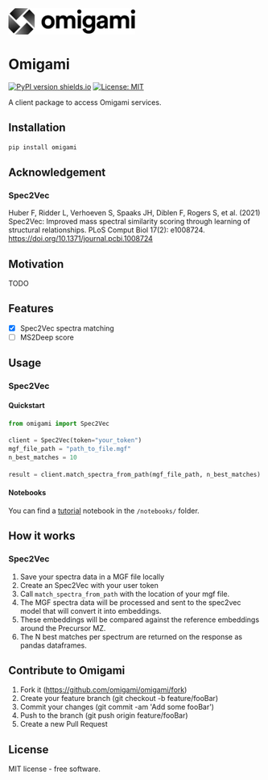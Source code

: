 <img src="./omigami-gradient.png" width="50%">

# Omigami

[![PyPI version shields.io](https://img.shields.io/pypi/v/omigami.svg)](https://pypi.python.org/pypi/omigami) [![License: MIT](https://img.shields.io/badge/License-MIT-yellow.svg)](https://opensource.org/licenses/MIT)

<!-- image:: https://img.shields.io/travis/datarevenue-berlin/omigami.svg :target: https://travis-ci.org/datarevenue-berlin/omigami -->

<!-- image:: https://readthedocs.org/projects/omigami/badge/?version=latest :target: https://omigami.readthedocs.io/en/latest/?badge=latest :alt: Documentation Status -->


A client package to access Omigami services.

## Installation

```sh
pip install omigami
```

## Acknowledgement

### Spec2Vec 
Huber F, Ridder L, Verhoeven S, Spaaks JH, Diblen F, Rogers S, et al. (2021) Spec2Vec: Improved mass spectral similarity scoring through learning of structural relationships. PLoS Comput Biol 17(2): e1008724. https://doi.org/10.1371/journal.pcbi.1008724

## Motivation

TODO

## Features

- [x] Spec2Vec spectra matching
- [ ] MS2Deep score

## Usage

### Spec2Vec
#### Quickstart

```python
from omigami import Spec2Vec

client = Spec2Vec(token="your_token")
mgf_file_path = "path_to_file.mgf"
n_best_matches = 10

result = client.match_spectra_from_path(mgf_file_path, n_best_matches)
```

#### Notebooks
You can find a [tutorial](https://github.com/omigami/omigami/blob/master/notebooks/spec2vec/tutorial.ipynb) notebook in the `/notebooks/` folder.

## How it works

### Spec2Vec
1. Save your spectra data in a MGF file locally
2. Create an Spec2Vec with your user token
3. Call `match_spectra_from_path` with the location of your mgf file.
4. The MGF spectra data will be processed and sent to the spec2vec model that will convert it into embeddings. 
5. These embeddings will be compared against the reference embeddings around the Precursor MZ.
6. The N best matches per spectrum are returned on the response as pandas dataframes.  

## Contribute to Omigami

1. Fork it (https://github.com/omigami/omigami/fork)
2. Create your feature branch (git checkout -b feature/fooBar)
3. Commit your changes (git commit -am 'Add some fooBar')
4. Push to the branch (git push origin feature/fooBar)
5. Create a new Pull Request

## License
MIT license - free software.